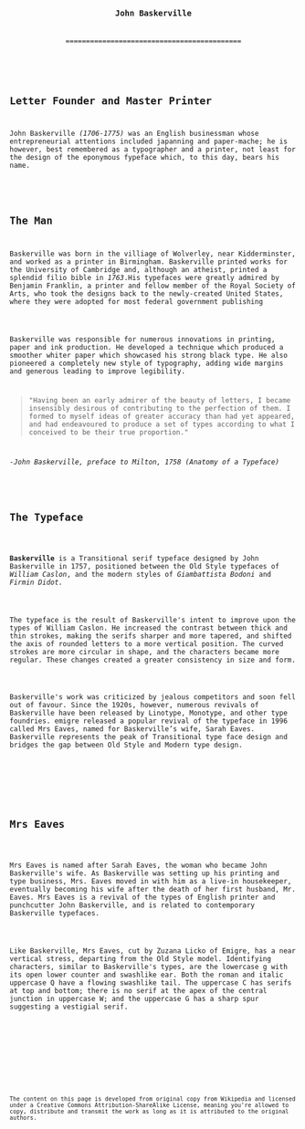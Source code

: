 <body>
<code>
<article>
<header>
<section><h1>John Baskerville<h1></section>
===========================================
</header>
<section><h2>Letter Founder and Master Printer</h2>
<p>John Baskerville <em>(1706-1775)</em> was an English businessman whose entrepreneurial attentions included japanning and paper-mache; he is however, best remembered as a typographer and a printer, not least for the design of the eponymous fypeface which, to this day, bears his name.</p>
</section>
    
<section><h2>The Man</h2>
<p>Baskerville was born in the villiage of Wolverley, near Kidderminster, and worked as a printer in Birmingham. Baskerville printed works for the University of Cambridge and, although an atheist, printed a splendid filio bible in <em>1763</em>.His typefaces were greatly admired by Benjamin Franklin, a printer and fellow member of the Royal Society of Arts, who took the designs back to the newly-created United States, where they were adopted for most federal government publishing</p>
    
<p>Baskerville was responsible for numerous innovations in printing, paper and ink production. He developed a technique which produced a smoother whiter paper which showcased his strong black type. He also pioneered a completely new style of typography, adding wide margins and generous leading to improve legibility.</p>
<p><blockquote>"Having been an early admirer of the beauty of letters, I became insensibly desirous of contributing to the perfection of them. I formed to myself ideas of greater accuracy than had yet appeared, and had endeavoured to produce a set of types according to what I conceived to be their true proportion."</blockquote></p>
<p><cite><em>-John Baskerville, preface to Milton, 1758 (Anatomy of a Typeface)</em><cite></p>
</section>    
        
<section><h2>The Typeface</h2>
    <p><strong>Baskerville</strong> is a Transitional serif typeface designed by John Baskerville in 1757, positioned between the Old Style typefaces of <em>William Caslon</em>, and the modern styles of <em>Giambattista Bodoni</em> and <em>Firmin Didot.</em></p>
    <p>The typeface is the result of Baskerville's intent to improve upon the types of William Caslon. He increased the contrast between thick and thin strokes, making the serifs sharper and more tapered, and shifted the axis of rounded letters to a more vertical position. The curved strokes are more circular in shape, and the characters became more regular. These changes created a greater consistency in size and form.</p>
    <p>Baskerville's work was criticized by jealous competitors and soon fell out of favour. Since the 1920s, however, numerous revivals of Baskerville have been released by Linotype, Monotype, and other type foundries. emigre released a popular revival of the typeface in 1996 called Mrs Eaves, named for Baskerville’s wife, Sarah Eaves. Baskerville represents the peak of Transitional type face design and bridges the gap between Old Style and Modern type design.</p>
    </section>

<section>
    <h2>Mrs Eaves</h2>
    <p>Mrs Eaves is named after Sarah Eaves, the woman who became John Baskerville's wife. As Baskerville was setting up his printing and type business, Mrs. Eaves moved in with him as a live-in housekeeper, eventually becoming his wife after the death of her first husband, Mr. Eaves. Mrs Eaves is a revival of the types of English printer and punchcutter John Baskerville, and is related to contemporary Baskerville typefaces.</p>
    <p>Like Baskerville, Mrs Eaves, cut by Zuzana Licko of Emigre, has a near vertical stress, departing from the Old Style model. Identifying characters, similar to Baskerville's types, are the lowercase g with its open lower counter and swashlike ear. Both the roman and italic uppercase Q have a flowing swashlike tail. The uppercase C has serifs at top and bottom; there is no serif at the apex of the central junction in uppercase W; and the uppercase G has a sharp spur suggesting a vestigial serif.</p>
    </section>
    
   <section>
    <footer>
    <p><small>The content on this page is developed from original copy from Wikipedia and licensed under a Creative Commons Attribution-ShareAlike License, meaning you're allowed to copy, distribute and transmit the work as long as it is attributed to the original authors.</small></p>
    </section>
    </footer>
    </code>
    </article>
    </body>
